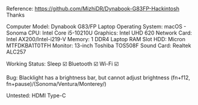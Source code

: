 Reference: https://github.com/MizhiDR/Dynabook-G83FP-Hackintosh Thanks

Computer Model: Dynabook G83/FP Laptop
Operating System: macOS - Sonoma
CPU: Intel Core i5-10210U
Graphics: Intel UHD 620
Network Card: Intel AX200/Intel-i219-V
Memory: 1 DDR4 Laptop RAM Slot
HDD: Micron MTFDKBA1T0TFH
Monitor: 13-inch Toshiba TOS508F
Sound Card: Realtek ALC257

Working Status:
Sleep ☑️
Bluetooth ☑️
Wi-Fi ☑️

Bug:
Blacklight has a brightness bar, but cannot adjust brightness (fn+f12, fn+pause)/(Sonoma/Ventura/Monterey/)

Untested:
HDMI
Type-C
